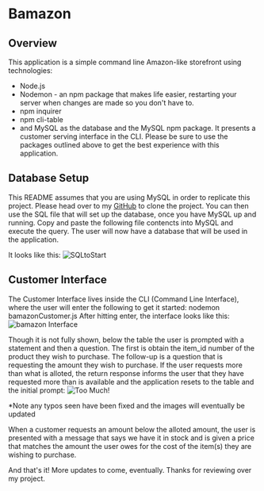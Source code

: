 # Bamazon

## Overview

This application is a simple command line Amazon-like storefront using technologies:
* Node.js
* Nodemon - an npm package that makes life easier, restarting your server when changes are made so you don't have to.
* npm inquirer
* npm cli-table
* and MySQL as the database and the MySQL npm package.
It presents a customer serving interface in the CLI. Please be sure to use the packages outlined above to get the best experience with this application.

## Database Setup

This README assumes that you are using MySQL in order to replicate this project.  Please head over to my [GitHub](https://github.com/Gudbrandr42/bamazon) to clone the project. You can then use the SQL file that will set up the database, once you have MySQL up and running. Copy and paste the following file contencts into MySQL and execute the query.  The user will now have a database that will be used in the application.

It looks like this:
![SQLtoStart](https://github.com/Gudbrandr42/bamazon/blob/master/Images/SQLtoStart.PNG)

## Customer Interface

The Customer Interface lives inside the CLI (Command Line Interface), where the user will enter the following to get it started: nodemon bamazonCustomer.js
After hitting enter, the interface looks like this:
![bamazon Interface](https://github.com/Gudbrandr42/bamazon/blob/master/Images/AtRun.PNG)


Though it is not fully shown, below the table the user is prompted with a statement and then a question.  The first is obtain the item_id number of the product they wish to purchase.  The follow-up is a question that is requesting the amount they wish to purchase. If the user requests more than what is alloted, the return response informs the user that they have requested more than is available and the application resets to the table and the initial prompt:
![Too Much!](https://github.com/Gudbrandr42/bamazon/blob/master/Images/TooMuch.PNG)

*Note any typos seen have been fixed and the images will eventually be updated

When a customer requests an amount below the alloted amount, the user is presented with a message that says we have it in stock and is given a price that matches the amount the user owes for the cost of the item(s) they are wishing to purchase. 

And that's it! More updates to come, eventually. Thanks for reviewing over my project.
